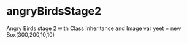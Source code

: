 # angryBirdsStage2
Angry Birds stage 2 with Class Inheritance and Image
var yeet = new Box(300,200,10,10)
